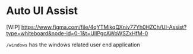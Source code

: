 # Auto UI Assist

[WIP] https://www.figma.com/file/4qYTMikqQXniv77Yh0HZCh/UI-Assist?type=whiteboard&node-id=0-1&t=UIlPgcAWoWSZxHfM-0 

`/windows` has the windows related user end application
